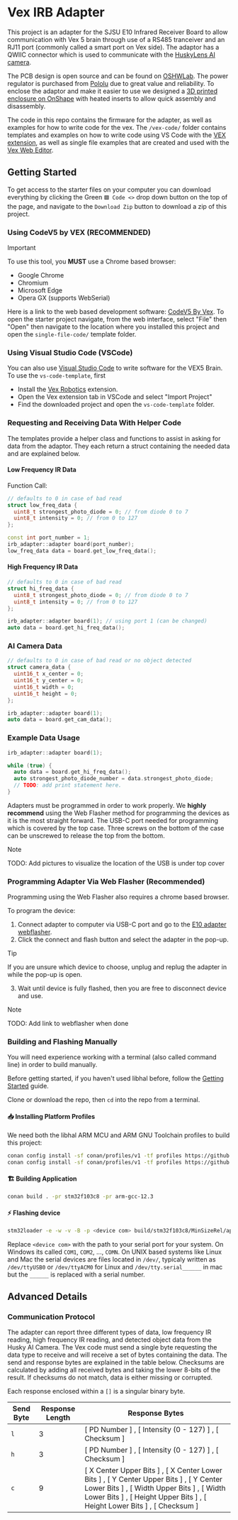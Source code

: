 # Vex IRB Adapter

This project is an adapter for the SJSU E10 Infrared Receiver Board to allow
communication with Vex 5 brain through use of a RS485 tranceiver and an RJ11
port (commonly called a smart port on Vex side). The adaptor has a QWIIC
connector which is used to communicate with the
[HuskyLens AI camera](https://www.dfrobot.com/product-1922.html).

The PCB design is open source and can be found on
[OSHWLab](https://oshwlab.com/libhal/vex-adapter). The power regulator is
purchased from [Pololu](https://www.pololu.com/product/5592) due to great value
and reliability. To enclose the adaptor and make it easier to use we designed a
[3D printed enclosure on OnShape](https://cad.onshape.com/documents/ee69ea771b3426ac97776444/w/45ac0aa7c9bd20a1984d74b6/e/4c369e0476760c7468856e8b?renderMode=0&uiState=68d6b1c8a8c68f57f9c83bdb) with heated inserts to allow quick assembly and disassembly.

The code in this repo contains the firmware for the adapter, as well as examples
for how to write code for the vex. The `/vex-code/` folder contains templates
and examples on how to write code using VS Code with the
[VEX extension](https://www.vexrobotics.com/vexcode/vscode-extension), as well
as single file examples that are created and used with the
[Vex Web Editor](https://codev5.vex.com/).

## Getting Started

To get access to the starter files on your computer you can download everything
by clicking the Green `🟩 Code <>` drop down button on the top of the page, and
navigate to the `Download Zip` button to download a zip of this project.

### Using CodeV5 by VEX (RECOMMENDED)

> [!IMPORTANT]
> To use this tool, you **MUST** use a Chrome based browser:
>
> - Google Chrome
> - Chromium
> - Microsoft Edge
> - Opera GX (supports WebSerial)

Here is a link to the web based development software:
[CodeV5 By Vex](https://codev5.vex.com/). To open the starter project navigate,
from the web interface, select "File" then "Open" then navigate to the location
where you installed this project and open the `single-file-code/` template
folder.

### Using Visual Studio Code (VSCode)

You can also use [Visual Studio Code](https://code.visualstudio.com/) to write
software for the VEX5 Brain. To use the `vs-code-template`, first

- Install the [Vex Robotics](https://marketplace.visualstudio.com/items?itemName=VEXRobotics.vexcode) extension.
- Open the Vex extension tab in VSCode and select "Import Project"
- Find the downloaded project and open the `vs-code-template` folder.

### Requesting and Receiving Data With Helper Code

The templates provide a helper class and functions to assist in asking for data
from the adaptor. They each return a struct containing the needed data and are
explained below.

#### Low Frequency IR Data

Function Call:

```c++
// defaults to 0 in case of bad read
struct low_freq_data {
  uint8_t strongest_photo_diode = 0; // from diode 0 to 7
  uint8_t intensity = 0; // from 0 to 127
};

const int port_number = 1;
irb_adapter::adapter board(port_number);
low_freq_data data = board.get_low_freq_data();
```

#### High Frequency IR Data

```c++
// defaults to 0 in case of bad read
struct hi_freq_data {
  uint8_t strongest_photo_diode = 0; // from diode 0 to 7
  uint8_t intensity = 0; // from 0 to 127
};

irb_adapter::adapter board(1); // using port 1 (can be changed)
auto data = board.get_hi_freq_data();
```

### AI Camera Data

```c++
// defaults to 0 in case of bad read or no object detected
struct camera_data {
  uint16_t x_center = 0;
  uint16_t y_center = 0;
  uint16_t width = 0;
  uint16_t height = 0;
};

irb_adapter::adapter board(1);
auto data = board.get_cam_data();
```

### Example Data Usage

```c++
irb_adapter::adapter board(1);

while (true) {
  auto data = board.get_hi_freq_data();
  auto strongest_photo_diode_number = data.strongest_photo_diode;
  // TODO: add print statement here.
}
```

Adapters must be programmed in order to work properly. We **highly recommend**
using the Web Flasher method for programming the devices as it is the most
straight forward. The USB-C port needed for programming which is covered by the
top case. Three screws on the bottom of the case can be unscrewed to release the
top from the bottom.

> [!NOTE]
> TODO: Add pictures to visualize the location of the USB is under top cover

### Programming Adapter Via Web Flasher (Recommended)

Programming using the Web Flasher also requires a chrome based browser.

To program the device:

1. Connect adapter to computer via USB-C port and go to the [E10 adapter webflasher]().
2. Click the connect and flash button and select the adapter in the pop-up.

> [!TIP]
> If you are unsure which device to choose, unplug and replug the adapter in while the
> pop-up is open.

3. Wait until device is fully flashed, then you are free to disconnect device and use.

> [!NOTE]
> TODO: Add link to webflasher when done

### Building and Flashing Manually

You will need experience working with a terminal (also called command line) in order to build manually.

Before getting started, if you haven't used libhal before, follow the
[Getting Started](https://libhal.github.io/latest/getting_started/) guide.

Clone or download the repo, then `cd` into the repo from a terminal.

#### 📥 Installing Platform Profiles

We need both the libhal ARM MCU and ARM GNU Toolchain profiles to build this
project:

```bash
conan config install -sf conan/profiles/v1 -tf profiles https://github.com/libhal/libhal-arm-mcu.git
conan config install -sf conan/profiles/v1 -tf profiles https://github.com/libhal/arm-gnu-toolchain.git
```

#### 🏗️ Building Application

```bash
conan build . -pr stm32f103c8 -pr arm-gcc-12.3
```

#### ⚡ Flashing device

```bash
stm32loader -e -w -v -B -p <device com> build/stm32f103c8/MinSizeRel/app.elf.bin
```

Replace `<device com>` with the path to your serial port for your system. On
Windows its called `COM1`, `COM2`, ..., `COMN`. On UNIX based systems like Linux
and Mac the serial devices are files located in `/dev/`, typicaly written as
`/dev/ttyUSB0` or `/dev/ttyACM0` for Linux and `/dev/tty.serial______` in mac
but the `______` is replaced with a serial number.

## Advanced Details

### Communication Protocol

The adapter can report three different types of data, low frequency IR reading,
high frequency IR reading, and detected object data from the Husky AI Camera.
The Vex code must send a single byte requesting the data type to receive and
will receive a set of bytes containing the data. The send and response bytes are
explained in the table below. Checksums are calculated by adding all received
bytes and taking the lower 8-bits of the result. If checksums do not match, data
is either missing or corrupted.

Each response enclosed within a `[]` is a singular binary byte.

| Send Byte | Response Length | Response Bytes                                                                                                                                                                                                     |
| --------- | --------------- | ------------------------------------------------------------------------------------------------------------------------------------------------------------------------------------------------------------------ |
| `l`       | 3               | [ PD Number ] , [ Intensity (0 - 127) ] , [ Checksum ]                                                                                                                                                             |
| `h`       | 3               | [ PD Number ] , [ Intensity (0 - 127) ] , [ Checksum ]                                                                                                                                                             |
| `c`       | 9               | [ X Center Upper Bits ] , [ X Center Lower Bits ] , [ Y Center Upper Bits ] , [ Y Center Lower Bits ] , [ Width Upper Bits ] , [ Width Lower Bits ] , [ Height Upper Bits ] , [ Height Lower Bits ] , [ Checksum ] |
